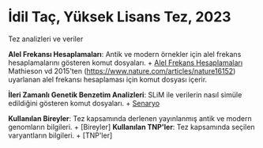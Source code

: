 # İdil Taç, Yüksek Lisans Tez, 2023
Tez analizleri ve veriler

**Alel Frekansı Hesaplamaları**: Antik ve modern örnekler için alel frekans hesaplamalarını gösteren komut dosyaları.
    + [Alel Frekans Hesaplamaları](https://github.com/idiltac/YLisans_Tez_IdilTac/blob/main/AlelFrekansHesaplama.R) Mathieson vd 2015'ten (https://www.nature.com/articles/nature16152) uyarlanan alel frekansı hesaplaması için komut dosyası içerir.
          
**İleri Zamanlı Genetik Benzetim Analizleri**: SLiM ile verilerin nasıl simüle edildiğini gösteren komut dosyaları.
    + [Senaryo](https://github.com/PalaeogeneticsandPopulationGenetics/Tacidil_2023/blob/main/Scenario1a.txt)

**Kullanılan Bireyler**: Tez kapsamında derlenen yayınlanmış antik ve modern genomların bilgileri.
    + [Bireyler]
**Kullanılan TNP'ler**: Tez kapsamında seçilen varyantların bilgileri.
    + [TNP'ler]
